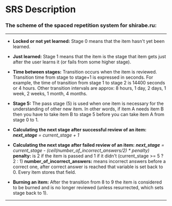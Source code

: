 # SRS Description
### The scheme of the spaced repetition system for shirabe.ru:
---
* **Locked or not yet learned:** Stage 0 means that the item hasn't yet been learned. 

* **Just learned:** Stage 1 means that the item is the stage that item gets just after the user learns it (or fails from some higher stage).

* **Time between stages:** Transition occurs when the item is reviewed. Transition time from stage to stage+1 is expressed in seconds. For example, the time of transition from stage 1 to stage 2 is 14400 seconds or 4 hours. Other transition intervals are approx: 8 hours, 1 day, 2 days, 1 week, 2 weeks, 1 month, 4 months. 

* **Stage 5:** The pass stage (5) is used when one item is necessary for the understanding of other new item. In other words, if item A needs item B then you have to take item B to stage 5 before you can take item A from stage 0 to 1.

* **Calculating the next stage after successful review of an item:**
***next_stage** = current_stage + 1*

* **Calculating the next stage after failed review of an item:**
***next_stage** = current_stage - (ceil(number_of_incorrect_answers/2) * penalty)*
**penalty:** is 2 if the item is passed and 1 if it didn't (current_stage >= 5 ? 2 : 1)
**number_of_incorrect_answers:** means incorrect answers before a correct one, after correct answer is reached that variable is set back to 0. Every item stores that field.

* **Burning an item:** After the transition from 8 to 9 the item is considered to be burned and is no longer reviewed (unless resurrected, which sets stage back to 1). 
---